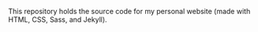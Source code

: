 This repository holds the source code for my personal website (made with HTML, CSS, Sass, and Jekyll).